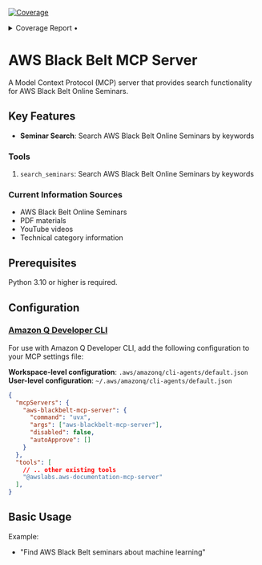 <!-- Pytest Coverage Comment:Begin -->
<a href="https://github.com/Konippi/aws-blackbelt-mcp-server/blob/main/README.md"><img alt="Coverage" src="https://img.shields.io/badge/Coverage-92%25-brightgreen.svg" /></a><details><summary>Coverage Report • </summary><table><tr><th>File</th><th>Stmts</th><th>Miss</th><th>Cover</th><th>Missing</th></tr><tbody><tr><td colspan="5"><b>src/aws_blackbelt_mcp_server</b></td></tr><tr><td>&nbsp; &nbsp;<a href="https://github.com/Konippi/aws-blackbelt-mcp-server/blob/main/src/aws_blackbelt_mcp_server/config.py">config.py</a></td><td>8</td><td>0</td><td>100%</td><td>&nbsp;</td></tr><tr><td>&nbsp; &nbsp;<a href="https://github.com/Konippi/aws-blackbelt-mcp-server/blob/main/src/aws_blackbelt_mcp_server/server.py">server.py</a></td><td>18</td><td>2</td><td>88%</td><td><a href="https://github.com/Konippi/aws-blackbelt-mcp-server/blob/main/src/aws_blackbelt_mcp_server/server.py#L31">31</a>, <a href="https://github.com/Konippi/aws-blackbelt-mcp-server/blob/main/src/aws_blackbelt_mcp_server/server.py#L40">40</a></td></tr><tr><td colspan="5"><b>src/aws_blackbelt_mcp_server/helpers</b></td></tr><tr><td>&nbsp; &nbsp;<a href="https://github.com/Konippi/aws-blackbelt-mcp-server/blob/main/src/aws_blackbelt_mcp_server/helpers/path_resolver.py">path_resolver.py</a></td><td>12</td><td>0</td><td>100%</td><td>&nbsp;</td></tr><tr><td colspan="5"><b>src/aws_blackbelt_mcp_server/tools</b></td></tr><tr><td>&nbsp; &nbsp;<a href="https://github.com/Konippi/aws-blackbelt-mcp-server/blob/main/src/aws_blackbelt_mcp_server/tools/__init__.py">__init__.py</a></td><td>0</td><td>0</td><td>100%</td><td>&nbsp;</td></tr><tr><td>&nbsp; &nbsp;<a href="https://github.com/Konippi/aws-blackbelt-mcp-server/blob/main/src/aws_blackbelt_mcp_server/tools/seminars.py">seminars.py</a></td><td>52</td><td>8</td><td>84%</td><td><a href="https://github.com/Konippi/aws-blackbelt-mcp-server/blob/main/src/aws_blackbelt_mcp_server/tools/seminars.py#L28">28</a>, <a href="https://github.com/Konippi/aws-blackbelt-mcp-server/blob/main/src/aws_blackbelt_mcp_server/tools/seminars.py#L34">34</a>, <a href="https://github.com/Konippi/aws-blackbelt-mcp-server/blob/main/src/aws_blackbelt_mcp_server/tools/seminars.py#L96-L98">96&ndash;98</a>, <a href="https://github.com/Konippi/aws-blackbelt-mcp-server/blob/main/src/aws_blackbelt_mcp_server/tools/seminars.py#L103-L105">103&ndash;105</a></td></tr><tr><td colspan="5"><b>tests/helpers</b></td></tr><tr><td>&nbsp; &nbsp;<a href="https://github.com/Konippi/aws-blackbelt-mcp-server/blob/main/tests/helpers/test_path_resolver.py">test_path_resolver.py</a></td><td>20</td><td>0</td><td>100%</td><td>&nbsp;</td></tr><tr><td colspan="5"><b>tests/integration</b></td></tr><tr><td>&nbsp; &nbsp;<a href="https://github.com/Konippi/aws-blackbelt-mcp-server/blob/main/tests/integration/__init__.py">__init__.py</a></td><td>0</td><td>0</td><td>100%</td><td>&nbsp;</td></tr><tr><td>&nbsp; &nbsp;<a href="https://github.com/Konippi/aws-blackbelt-mcp-server/blob/main/tests/integration/test_search_seminars.py">test_search_seminars.py</a></td><td>25</td><td>0</td><td>100%</td><td>&nbsp;</td></tr><tr><td><b>TOTAL</b></td><td><b>135</b></td><td><b>10</b></td><td><b>92%</b></td><td>&nbsp;</td></tr></tbody></table></details>
<!-- Pytest Coverage Comment:End -->

# AWS Black Belt MCP Server

A Model Context Protocol (MCP) server that provides search functionality for AWS Black Belt Online Seminars.

## Key Features

- **Seminar Search**: Search AWS Black Belt Online Seminars by keywords

### Tools

1. `search_seminars`: Search AWS Black Belt Online Seminars by keywords

### Current Information Sources

- AWS Black Belt Online Seminars
- PDF materials
- YouTube videos
- Technical category information

## Prerequisites

Python 3.10 or higher is required.

## Configuration

### [Amazon Q Developer CLI](https://github.com/aws/amazon-q-developer-cli)

For use with Amazon Q Developer CLI, add the following configuration to your MCP settings file:

**Workspace-level configuration**: `.aws/amazonq/cli-agents/default.json`
**User-level configuration**: `~/.aws/amazonq/cli-agents/default.json`

```json
{
  "mcpServers": {
    "aws-blackbelt-mcp-server": {
      "command": "uvx",
      "args": ["aws-blackbelt-mcp-server"],
      "disabled": false,
      "autoApprove": []
    }
  },
  "tools": [
    // .. other existing tools
    "@awslabs.aws-documentation-mcp-server"
  ],
}
```

## Basic Usage

Example:

- "Find AWS Black Belt seminars about machine learning"
